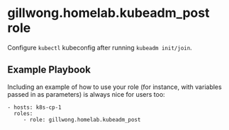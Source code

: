gillwong.homelab.kubeadm_post role
=========

Configure `kubectl` kubeconfig after running `kubeadm init/join`.

Example Playbook
----------------

Including an example of how to use your role (for instance, with variables passed in as parameters) is always nice for users too:

    - hosts: k8s-cp-1
      roles:
         - role: gillwong.homelab.kubeadm_post
